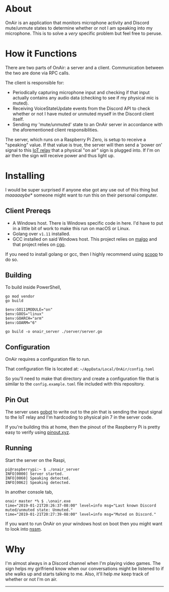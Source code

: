 # About

OnAir is an application that monitors microphone activity and Discord mute/unmute states to determine whether or not I am speaking into my microphone. This is to solve a *very* specific problem but feel free to peruse.

# How it Functions

There are two parts of OnAir: a server and a client. Communication between the two are done via RPC calls.

The client is responsible for:

* Periodically capturing microphone input and checking if that input actually contains any audio data (checking to see if my physical mic is muted).
* Receiving VoiceStateUpdate events from the Discord API to check whether or not I have muted or unmuted myself in the Discord client itself.
* Sending my 'mute/unmuted' state to an OnAir server in accordance with the aforementioned client responsiblities.

The server, which runs on a Raspberry Pi Zero, is setup to receive a "speaking" value. If that value is true, the server will then send a 'power on' signal to this [IoT relay](https://dlidirect.com/products/iot-power-relay) that a physical "on air" sign is plugged into. If I'm on air then the sign will receive power and thus light up.

# Installing

I would be super surprised if anyone else got any use out of this thing but *maaaaaybe** someone might want to run this on their personal computer.

## Client Prereqs

* A Windows host. There is Windows specific code in here. I'd have to put in a little bit of work to make this run on macOS or Linux.
* Golang over `v1.11` installed.
* GCC installed on said Windows host. This project relies on [malgo](https://github.com/gen2brain/malgo) and that project relies on [cgo](https://github.com/golang/go/wiki/cgo#windows).

If you need to install golang or gcc, then I highly recommend using [scoop](https://github.com/lukesampson/scoop) to do so.

## Building

To build inside PowerShell,

```
go mod vendor
go build

$env:GO111MODULE="on"
$env:GOOS="linux"
$env:GOARCH="arm"
$env:GOARM="6"

go build -o onair_server ./server/server.go
```

## Configuration

OnAir requires a configuration file to run.

That configuration file is located at: `~/AppData/Local/OnAir/config.toml`

So you'll need to make that directory and create a configuration file that is similar to the `config.example.toml` file included with this repository.

## Pin Out

The server uses [gobot](https://gobot.io/) to write out to the pin that is sending the input signal to the IoT relay and I'm hardcoding to physical pin 7 in the server code.

If you're building this at home, then the pinout of the Raspberry Pi is pretty easy to verify using [pinout.xyz](https://pinout.xyz/#).

## Running

Start the server on the Raspi,

```
pi@raspberrypi:~ $ ./onair_server
INFO[0000] Server started.
INFO[0060] Speaking detected.
INFO[0062] Speaking detected.
```

In another console tab,

```
onair master *% $ .\onair.exe
time="2019-01-21T20:26:37-08:00" level=info msg="Last known Discord muted/unmuted state: Unmuted."
time="2019-01-21T20:27:39-08:00" level=info msg="Muted on Discord."
```

If you want to run OnAir on your windows host on boot then you might want to look into [nssm](https://nssm.cc/).

# Why

I'm almost always in a Discord channel when I'm playing video games. The sign helps my girlfriend know when our conversations might be listened to if she walks up and starts talking to me. Also, it'll help *me* keep track of whether or not I'm on air.

---
